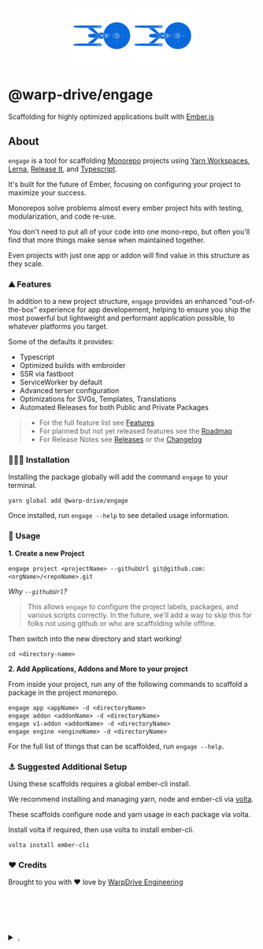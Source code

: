<p align="center">
  <picture>
  <source
    srcset="./NCC-1701-a-blue.svg"
    media="(prefers-color-scheme: dark)"
  />
  <source
    srcset="./NCC-1701-a.svg"
    media="(prefers-color-scheme: light)"
  />
  <img
    class="project-logo"
    src="./NCC-1701-a.svg#gh-light-mode-only"
    alt="WarpDrive Engineering"
    width="120px"
    title="WarpDrive Engineering"
    />
  <img
    class="project-logo"
    src="./NCC-1701-a-blue.svg#gh-dark-mode-only"
    alt="WarpDrive Engineering"
    width="120px"
    title="WarpDrive Engineering" />
  </picture>
</p>

# @warp-drive/engage

Scaffolding for highly optimized applications built with [Ember.js](https://emberjs.com/)

## About

`engage` is a tool for scaffolding [Monorepo]() projects using [Yarn Workspaces](), [Lerna](), [Release It](), and [Typescript]().

It's built for the future of Ember, focusing on configuring your project to maximize your success.

Monorepos solve problems almost every ember project hits with testing, modularization, and code re-use.

You don't need to put all of your code into one mono-repo, but often you'll find that more things make sense when maintained together.

Even projects with just one app or addon will find value
in this structure as they scale.

### ⛰ Features

In addition to a new project structure, `engage` provides an enhanced "out-of-the-box" experience for app developement, helping to ensure you ship the most powerful but lightweight and performant application possible, to whatever platforms you target.

Some of the defaults it provides:

- Typescript
- Optimized builds with embroider
- SSR via fastboot
- ServiceWorker by default
- Advanced terser configuration
- Optimizations for SVGs, Templates, Translations
- Automated Releases for both Public and Private Packages

> - For the full feature list see [Features](./FEATURES.md)
> - For planned but not yet released features see the [Roadmap](./ROADMAP.md)
> - For Release Notes see [Releases](https://github.com/warp-drive-engineering/engage/releases) or the [Changelog](./CHANGELOG.md)

### 👷🏽‍♀️ Installation

Installing the package globally will add the command `engage` to your terminal.

```
yarn global add @warp-drive/engage
```

Once installed, run `engage --help` to see detailed usage information.

### 🚀 Usage

**1. Create a new Project**

```cli
engage project <projectName> --githubUrl git@github.com:<orgName>/<repoName>.git
```

_Why `--githubUrl`?_
> This allows `engage` to configure
>  the project labels, packages, and various scripts correctly. In the future, we'll add a way
>  to skip this for folks not using github or who are scaffolding while offline.

Then switch into the new directory and start working!

```
cd <directory-name>
```

**2. Add Applications, Addons and More to your project**

From inside your project, run any of the following commands to scaffold a package in the project monorepo.

```cli
engage app <appName> -d <directoryName>
engage addon <addonName> -d <directoryName>
engage v1-addon <addonName> -d <directoryName>
engage engine <engineName> -d <directoryName>
```

For the full list of things that can be scaffolded, run `engage --help`.

### ⚓️ Suggested Additional Setup

Using these scaffolds requires a global ember-cli install.

We recommend installing and managing yarn, node and ember-cli via [volta](https://volta.sh/).

These scaffolds configure node and yarn usage in each package via volta.

Install volta if required, then use volta to install ember-cli.

```cli
volta install ember-cli
```

### ♥️ Credits

Brought to you with ♥️ love by [WarpDrive Engineering](https://github.com/warp-drive)


<br><br><br><br>
 <details>
   <summary>.</summary>

  <style type="text/css">
    img.logo {
       padding: 0 5em 1em 5em;
       width: 100px;
       border-bottom: 2px solid #fcb045;
       margin: 0 auto;
       display: block;
     }
    details > summary {
      font-size: 1.1rem;
      line-height: 1rem;
      margin-bottom: 1rem;
    }
    details {
      font-size: 1rem;
    }
    details > summary strong {
      display: inline-block;
      padding: .2rem 0;
      color: #000;
      border-bottom: 3px solid #fcb045;
    }

    details > details {
      margin-left: 2rem;
    }
    details > details > summary {
      font-size: 1rem;
      line-height: 1rem;
      margin-bottom: 1rem;
    }
    details > details > summary strong {
      display: inline-block;
      padding: .2rem 0;
      color: #555;
      border-bottom: 2px solid #555;
    }
    details > details {
      font-size: .85rem;
    }

    @media (prefers-color-scheme: dark) {
      details > summary strong {
        color: #fff;
      }
    }
    @media (prefers-color-scheme: dark) {
      details > details > summary strong {
        color: #afaba0;
      border-bottom: 2px solid #afaba0;
      }
    }
  </style>
</details>
